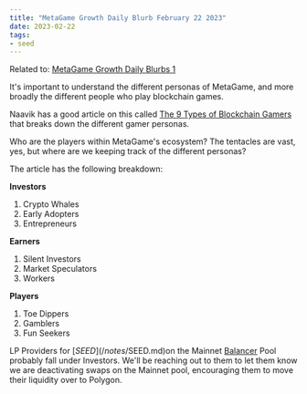 ```yaml
---
title: "MetaGame Growth Daily Blurb February 22 2023"
date: 2023-02-22
tags:
- seed
---
```

Related to: [MetaGame Growth Daily Blurbs 1](quartz/content/notes/MetaGame%20Growth%20Daily%20Blurbs%201.md)

It's important to understand the different personas of MetaGame, and more broadly the different people who play blockchain games. 

Naavik has a good article on this called [The 9 Types of Blockchain Gamers](https://naavik.co/digest/blockchain-players) that breaks down the different gamer personas. 

Who are the players within MetaGame's ecosystem? The tentacles are vast, yes, but where are we keeping track of the different personas?

The article has the following breakdown:

**Investors**
1. Crypto Whales
2. Early Adopters
3. Entrepreneurs

**Earners**
1. Silent Investors
2. Market Speculators
3. Workers

**Players**
1. Toe Dippers
2. Gamblers
3. Fun Seekers

LP Providers for [$SEED](/notes/$SEED.md)on the Mainnet [Balancer](/notes/Balancer) Pool probably fall under Investors. We'll be reaching out to them to let them know we are deactivating swaps on the Mainnet pool, encouraging them to move their liquidity over to Polygon. 



